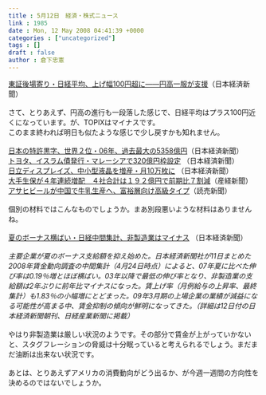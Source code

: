 ```yaml
---
title : 5月12日　経済・株式ニュース
link : 1985
date : Mon, 12 May 2008 04:41:39 +0000
categories : ["uncategorized"]
tags : []
draft : false
author : 倉下忠憲
---
```


<A HREF="http://www.nikkei.co.jp/news/market/20080512m1ASS0ISS14120508.html" TARGET="_blank">東証後場寄り・日経平均、上げ幅100円超に――円高一服が支援</A>（日本経済新聞）<BR><BR>さて、とりあえず、円高の進行も一段落した感じで、日経平均はプラス100円近くになっています。が、TOPIXはマイナスです。<BR>このまま終われば明日も似たような感じで少し戻すかも知れません。<BR><BR><A HREF="http://www.nikkei.co.jp/news/main/20080512AT3S0902411052008.html" TARGET="_blank">日本の特許黒字、世界２位・06年、過去最大の5358億円</A>（日本経済新聞）<BR><A HREF="http://www.nikkei.co.jp/news/main/20080512AT2C0902211052008.html" TARGET="_blank">トヨタ、イスラム債発行・マレーシアで320億円枠設定</A> （日本経済新聞）<BR><A HREF="http://www.nikkei.co.jp/news/main/20080512AT1D090CY11052008.html" TARGET="_blank">日立ディスプレイズ、中小型液晶を増産・月10万枚に</A> （日本経済新聞）<BR><A HREF="http://sankei.jp.msn.com/economy/finance/080512/fnc0805120124000-n1.htm" TARGET="_blank">大手生保が４年連続増配　４社合計は１９２億円で前期比７割減</A>（産経新聞）<BR><A HREF="http://www.yomiuri.co.jp/atmoney/news/20080511-OYT1T00519.htm" TARGET="_blank">アサヒビールが中国で牛乳生産へ、富裕層向け高級タイプ</A>（読売新聞）<BR><BR>個別の材料ではこんなものでしょうか。まあ別段悪いような材料はありませんね。<BR><BR><A HREF="http://www.nikkei.co.jp/news/main/20080512AT1D0902W11052008.html" TARGET="_blank">夏のボーナス横ばい・日経中間集計、非製造業はマイナス</A> （日本経済新聞）<BR><BR><I>主要企業が夏のボーナス支給額を抑え始めた。日本経済新聞社が11日まとめた2008年賃金動向調査の中間集計（4月24日時点）によると、07年夏に比べた伸び率は0.19％増とほぼ横ばい。03年以降で最低の伸び率となり、非製造業の支給額は2年ぶりに前年比マイナスになった。賃上げ率（月例給与の上昇率、最終集計）も1.83％の小幅増にとどまった。09年3月期の上場企業の業績が減益になる可能性が高まる中、賃金抑制の傾向が鮮明になってきた。（詳細は12日付の日本経済新聞朝刊、日経産業新聞に掲載） </I><BR><BR>やはり非製造業は厳しい状況のようです。その部分で賃金が上がっていかないと、スタグフレーションの脅威は十分眠っていると考えられるでしょう。まだまだ油断は出来ない状況です。<BR><BR>あとは、とりあえずアメリカの消費動向がどう出るか、が今週一週間の方向性を決めるのではないでしょうか。<BR><BR><BR><BR><br><br>
